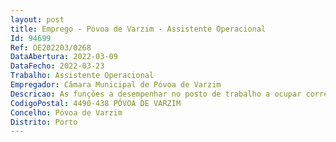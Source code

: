 ```yaml
--- 
layout: post
title: Emprego - Póvoa de Varzim - Assistente Operacional
Id: 94699
Ref: OE202203/0268
DataAbertura: 2022-03-09
DataFecho: 2022-03-23
Trabalho: Assistente Operacional
Empregador: Câmara Municipal de Póvoa de Varzim
Descricao: As funções a desempenhar no posto de trabalho a ocupar correspondem ao grau 1 de complexidade Funcional, cuja caracterização se encontra prevista no Anexo a que se refere o n.º 2 do artigo 88.º da LTFP, nomeadamente, de natureza executiva, de caráter manual ou mecânico, enquadradas em diretivas gerais bem definidas e com graus de complexidade variáveis designadamente recolha e remoção de resíduos urbanos, captura de canídeos, extirpação de ervas.Execução de tarefas de apoio elementares, responsabilidade pelos equipamentos sob a sua guarda e pela sua correta utilização, procedendo, quando necessário, à manutenção e reparação dos equipamentos.
CodigoPostal: 4490-438 PÓVOA DE VARZIM
Concelho: Póvoa de Varzim
Distrito: Porto
--- 
```

